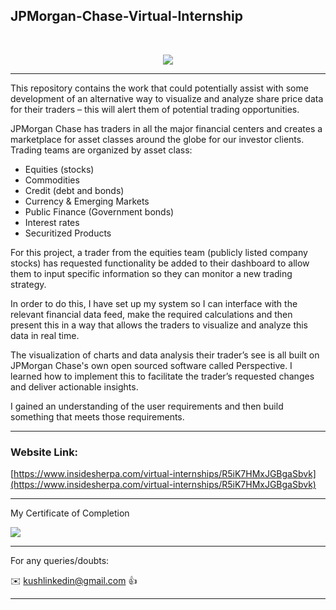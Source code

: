 <h2>JPMorgan-Chase-Virtual-Internship</h2>

<br>
<p align="center">
<a href="https://www.insidesherpa.com/virtual-internships/prototype/R5iK7HMxJGBgaSbvk/Technology%20Virtual%20Experience" target="_blank">
<img src="https://insidesherpa-assets.s3-ap-southeast-2.amazonaws.com/icons/jpmorgan/github+repo+images/jpm+gitub+.png"></a>
</p>

<hr>


This repository contains the work that could potentially assist with some development of an alternative way to visualize and analyze share price data for their traders – this will alert them of potential trading opportunities.

JPMorgan Chase has traders in all the major financial centers and creates a marketplace for asset classes around the globe for our investor clients. Trading teams are organized by asset class:

+ Equities (stocks)
+ Commodities
+ Credit (debt and bonds)
+ Currency & Emerging Markets
+ Public Finance (Government bonds)
+ Interest rates
+ Securitized Products

For this project, a trader from the equities team (publicly listed company stocks) has requested functionality be added to their dashboard to allow them to input specific information so they can monitor a new trading strategy.

In order to do this, I have set up my system so I can interface with the relevant financial data feed, make the required calculations and then present this in a way that allows the traders to visualize and analyze this data in real time.

The visualization of charts and data analysis their trader’s see is all built on JPMorgan Chase's own open sourced software called Perspective. I learned how to implement this to facilitate the trader’s requested changes and deliver actionable insights.

I gained an understanding of the user requirements and then build something that meets those requirements.
<hr>
<h3>Website Link:</h3>

[https://www.insidesherpa.com/virtual-internships/R5iK7HMxJGBgaSbvk](https://www.insidesherpa.com/virtual-internships/R5iK7HMxJGBgaSbvk)
<hr>
</h3>My Certificate of Completion</h3> 

![](https://github.com/shahkv95/JP-Morgan-Chase-Co-Software-Engineering-Virtual-Experience/blob/master/JP%20Morgan%20Chase%20-%20Software%20Engineering%20Modules/certificate.png)
<hr>
</h3>For any queries/doubts:</h3>

:envelope: kushlinkedin@gmail.com :thumbsup:
<hr>
